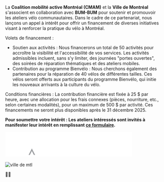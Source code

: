 La **Coalition mobilité active Montréal (CMAM)** et la **Ville de Montréal** s'associent en collaboration avec **BUM-BUM** pour soutenir et promouvoir les ateliers vélo communautaires. Dans le cadre de ce partenariat, nous lançons un appel à intérêt pour offrir un financement de diverses initiatives visant à renforcer la pratique du vélo à Montréal.

Volets de financement :

- Soutien aux activités : Nous financerons un total de 50 activités pour accroître la visibilité et l'accessibilité de vos services. Les activités admissibles incluent, sans s'y limiter, des journées "portes ouvertes", des soirées de réparation thématiques et des ateliers mobiles.
- Contribution au programme Bienvélo : Nous cherchons également des partenaires pour la réparation de 40 vélos de différentes tailles. Ces vélos seront offerts aux participants du programme Bienvélo, qui initie les nouveaux arrivants à la culture du vélo.

Conditions financières : La contribution financière est fixée à 25 $ par heure, avec une allocation pour les frais connexes (pièces, nourriture, etc., selon certaines modalités), pour un maximum de 500 $ par activité. Ces financements ne seront plus disponibles après le 31 décembre 2025.

**Pour soumettre votre intérêt : Les ateliers intéressés sont invités à manifester leur intérêt en remplissant [ce formulaire](https://docs.google.com/forms/d/e/1FAIpQLSffxRMNfQjwQuywRRbXmGHNqTqlBvWb7s3ca2rhZ1vEp_1TCg/viewform).**

![cmam](/imgs/cmam-logo-blanc-3%402x.png "cmam logo")

![ville de mtl](https://upload.wikimedia.org/wikipedia/fr/9/9c/Logo_Montr%C3%A9al.svg "ville de mtl")

🍑🍑
